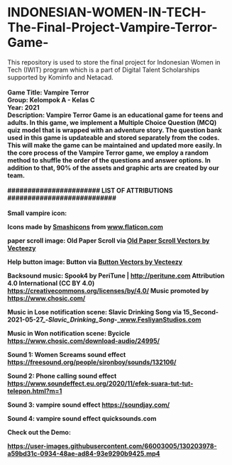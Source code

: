 # INDONESIAN-WOMEN-IN-TECH-The-Final-Project-Vampire-Terror-Game-
This repository is used to store the final project for Indonesian Women in Tech (IWIT) program which is a part of Digital Talent Scholarships supported by Kominfo and Netacad.
<br>
<br><b>Game Title: Vampire Terror
<br>Group: Kelompok A - Kelas C
<br>Year: 2021
<br>Description: Vampire Terror Game is an educational game for teens and adults. In this game, we implement a Multiple Choice Question (MCQ) quiz model that is wrapped with an adventure story. The question bank used in this game is updateable and stored separately from the codes. This will make the game can be maintained and updated more easily. In the core process of the Vampire Terror game, we employ a random method to shuffle the order of the questions and answer options. In addition to that, 90% of the assets and graphic arts are created by our team.<b>
<br>
<br>
####################### LIST OF ATTRIBUTIONS ###########################
<br>
<br>
Small vampire icon: <div>Icons made by <a href="https://smashicons.com/" title="Smashicons">Smashicons</a> from <a href="https://www.flaticon.com/" title="Flaticon">www.flaticon.com</a></div>

paper scroll image: Old Paper Scroll via <a href="https://www.vecteezy.com/free-vector/old-paper-scroll">Old Paper Scroll Vectors by Vecteezy</a>

Help button image: Button via <a href="https://www.vecteezy.com/free-vector/button">Button Vectors by Vecteezy</a>

Backsound music:  Spook4 by PeriTune | http://peritune.com
Attribution 4.0 International (CC BY 4.0)
https://creativecommons.org/licenses/by/4.0/
Music promoted by https://www.chosic.com/

Music in Lose notification scene: Slavic Drinking Song via 15_Second-2021-05-27_-_Slavic_Drinking_Song_-_www.FesliyanStudios.com

Music in Won notification scene: Bycicle https://www.chosic.com/download-audio/24995/

Sound 1: Women Screams sound effect https://freesound.org/people/sironboy/sounds/132106/

Sound 2: Phone calling sound effect https://www.soundeffect.eu.org/2020/11/efek-suara-tut-tut-telepon.html?m=1

Sound 3: vampire sound effect https://soundjay.com/

Sound 4: vampire sound effect quicksounds.com

Check out the Demo:


https://user-images.githubusercontent.com/66003005/130203978-a59bd31c-0934-48ae-ad84-93e9290b9425.mp4

